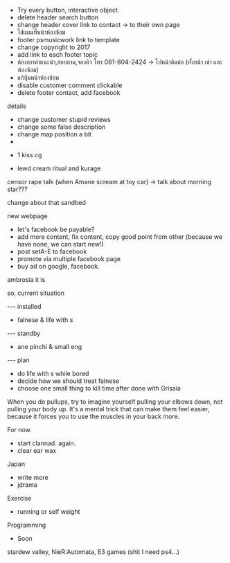 - Try every button, interactive object.
- delete header search button
- change header cover link to contact -> to their own page
- ใส่แผนที่หน้าห้องซ้อม
- footer psmusicwork link to template
- change copyright to 2017
- add link to each footer topic
- ต้องการคำแนะนำ,สอบถาม,จองคิว โทร 081-804-2424 -> ไปหน้าติดต่อ (ทั้งหน้า เช่า และห้องซ้อม)
- แก้ปุ่มหน้าห้องซ้อม
- disable customer comment clickable
- delete footer contact, add facebook

details
- change customer stupid reviews
- change some false description
- change map position a bit
- 

+ 1 kiss cg 

- lewd cream ritual and kurage

censor rape talk (when Amane scream at toy car) -> talk about morning star???

change about that sandbed

new webpage
- let's facebook be payable?
- add more content, fix content, copy good point from other (because we have none, we can start new!)
- post setA-E to facebook
- promote via multiple facebook page
- buy ad on google, facebook.

ambrosia it is

so, current situation

--- installed
- falnese & life with s

--- standby
- ane pinchi & small eng

--- plan
- do life with s while bored
- decide how we should treat falnese
- choose one small thing to kill time after done with Grisaia

When you do pullups, try to imagine yourself pulling your elbows down, not pulling your body up. It's a mental trick that can make them feel easier, because it forces you to use the muscles in your back more.

For now.
- start clannad. again.
- clear ear wax

Japan
- write more
- jdrama

Exercise
- running or self weight

Programming
- Soon

stardew valley, 
NieR:Automata,
E3 games (shit I need ps4...)


